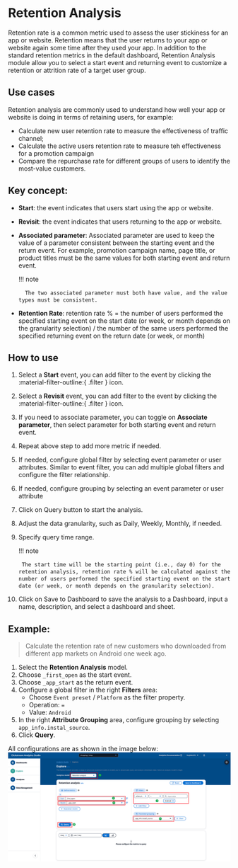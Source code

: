 # Retention Analysis
Retention rate is a common metric used to assess the user stickiness for an app or website. Retention means that the user returns to your app or website again some time after they used your app. In addition to the standard retention metrics in the default dashboard, Retention Analysis module allow you to select a start event and returning event to customize a retention or attrition rate of a target user group. 

## Use cases
Retention analysis are commonly used to understand how well your app or website is doing in terms of retaining users, for example:

- Calculate new user retention rate to measure the effectiveness of traffic channel;
- Calculate the active users retention rate to measure teh effectiveness for a promotion campaign
- Compare the repurchase rate for different groups of users to identify the most-value customers.

## Key concept:
- **Start**: the event indicates that users start using the app or website. 
- **Revisit**: the event indicates that users returning to the app or website.
- **Associated parameter**: Associated parameter are used to keep the value of a parameter consistent between the starting event and the return event. For example, promotion campaign name, page title, or product titles must be the same values for both starting event and return event.
   
    !!! note

        The two associated parameter must both have value, and the value types must be consistent.

- **Retention Rate**:  retention rate % = the number of users performed the specified starting event on the start date (or week, or month depends on the granularity selection) / the number of the same users performed the specified returning event on the return date (or week, or month) 



## How to use

1. Select a **Start** event, you can add filter to the event by clicking the :material-filter-outline:{ .filter } icon.
2. Select a **Revisit** event, you can add filter to the event by clicking the :material-filter-outline:{ .filter } icon.
3. If you need to associate parameter, you can toggle on **Associate parameter**, then select parameter for both starting event and return event.
4. Repeat above step to add more metric if needed.
5. If needed, configure global filter by selecting event parameter or user attributes. Similar to event filter, you can add multiple global filters and configure the filter relationship.
6. If needed, configure grouping by selecting an event parameter or user attribute
7. Click on Query button to start the analysis.
8. Adjust the data granularity, such as Daily, Weekly, Monthly, if needed.
9. Specify query time range. 

    !!! note

        The start time will be the starting point (i.e., day 0) for the retention analysis, retention rate % will be calculated against the number of users performed the specified starting event on the start date (or week, or month depends on the granularity selection).

10. Click on Save to Dashboard to save the analysis to a Dashboard, input a name, description, and select a dashboard and sheet.


## Example:

> Calculate the retention rate of new customers who downloaded from different app markets on Android one week ago.

1. Select the **Retention Analysis** model.
2. Choose `_first_open` as the start event.
3. Choose `_app_start` as the return event.
4. Configure a global filter in the right **Filters** area:
    - Choose `Event preset` / `Platform` as the filter property.
    - Operation: `=`
    - Value: `Android`
5. In the right **Attribute Grouping** area, configure grouping by selecting `app_info.instal_source`.
6. Click **Query**.

All configurations are as shown in the image below:
![explore-funnel](../../images/explore/../analytics/explore/explore-retention-en.png)


